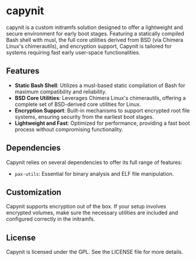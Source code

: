 # capynit

capynit is a custom initramfs solution designed to offer a lightweight and secure environment for early boot stages. Featuring a statically compiled Bash shell with musl, the full core utilities derived from BSD (via Chimera Linux's chimerautils), and encryption support, Capynit is tailored for systems requiring fast early user-space functionalities.

## Features

- **Static Bash Shell**: Utilizes a musl-based static compilation of Bash for maximum compatibility and reliability.
- **BSD Core Utilities**: Leverages Chimera Linux's chimerautils, offering a complete set of BSD-derived core utilities for Linux.
- **Encryption Support**: Built-in mechanisms to support encrypted root file systems, ensuring security from the earliest boot stages.
- **Lightweight and Fast**: Optimized for performance, providing a fast boot process without compromising functionality.

## Dependencies

Capynit relies on several dependencies to offer its full range of features:

- `pax-utils`: Essential for binary analysis and ELF file manipulation.

## Customization

Capynit supports encryption out of the box. If your setup involves encrypted volumes, make sure the necessary utilities are included and configured correctly in the initramfs.

## License

Capynit is licensed under the GPL. See the LICENSE file for more details.
